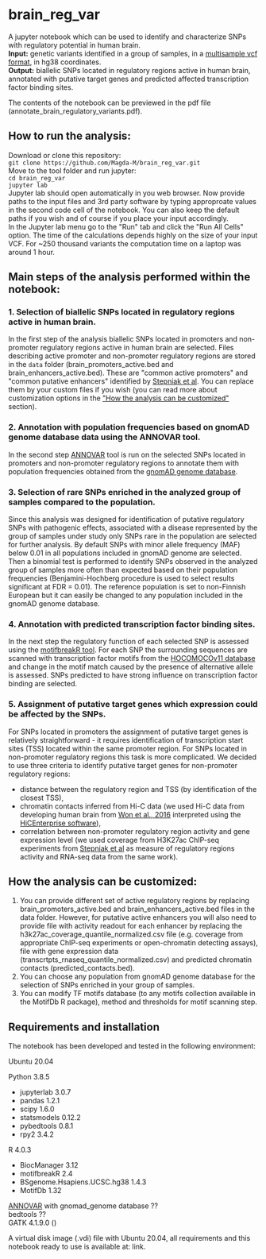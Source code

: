 # brain_reg_var
A jupyter notebook which can be used to identify and characterize SNPs with regulatory potential in human brain.  
**Input:** genetic variants identified in a group of samples, in a [multisample vcf format](https://gatk.broadinstitute.org/hc/en-us/articles/360035531692-VCF-Variant-Call-Format), in hg38 coordinates.  
**Output:** biallelic SNPs located in regulatory regions active in human brain, annotated with putative target genes and predicted affected transcription factor binding sites.  

The contents of the notebook can be previewed in the pdf file (annotate_brain_regulatory_variants.pdf).

## How to run the analysis:
Download or clone this repository:  
`git clone https://github.com/Magda-M/brain_reg_var.git`  
Move to the tool folder and run jupyter:  
`cd brain_reg_var`  
`jupyter lab`  
Jupyter lab should open automatically in you web browser. Now provide paths to the input files and 3rd party software by typing approproate values in the second code cell of the notebook. You can also keep the default paths if you wish and of course if you place your input accordingly.  
In the Jupyter lab menu go to the "Run" tab and click the "Run All Cells" option. The time of the calculations depends highly on the size of your input VCF. For ~250 thousand variants the computation time on a laptop was around 1 hour.  
 
## Main steps of the analysis performed within the notebook:
### 1. Selection of biallelic SNPs located in regulatory regions active in human brain.
In the first step of the analysis biallelic SNPs located in promoters and non-promoter regulatory regions active in human brain are selected. Files describing active promoter and non-promoter regulatory regions are stored in the `data` folder (brain_promoters_active.bed and brain_enhancers_active.bed). These are "common active promoters" and "common putative enhancers" identified by [Stepniak et al](https://www.biorxiv.org/content/10.1101/867861v2). You can replace them by your custom files if you wish (you can read more about customization options in the ["How the analysis can be customized"](#how-the-analysis-can-be-customized) section).
### 2. Annotation with population frequencies based on gnomAD genome database data using the ANNOVAR tool.  
In the second step [ANNOVAR](https://annovar.openbioinformatics.org/en/latest/) tool is run on the selected SNPs located in promoters and non-promoter regulatory regions to annotate them with population frequencies obtained from the [gnomAD genome database](https://gnomad.broadinstitute.org/). 
### 3. Selection of rare SNPs enriched in the analyzed group of samples compared to the population. 
Since this analysis was designed for identification of putative regulatory SNPs with pathogenic effects, associated with a disease represented by the group of samples under study only SNPs rare in the population are selected for further analysis. By default SNPs with minor allele frequency (MAF) below 0.01 in all populations included in gnomAD genome are selected. Then a binomial test is performed to identify SNPs observed in the analyzed group of samples more often than expected based on their population frequencies (Benjamini-Hochberg procedure is used to select results significant at FDR = 0.01). The reference population is set to non-Finnish European but it can easily be changed to any population included in the gnomAD genome database.
### 4. Annotation with predicted transcription factor binding sites.
In the next step the regulatory function of each selected SNP is assessed using the [motifbreakR tool](https://www.bioconductor.org/packages/release/bioc/vignettes/motifbreakR/inst/doc/motifbreakR-vignette.html). For each SNP the surrounding sequences are scanned with transcription factor motifs from the [HOCOMOCOv11 database](https://hocomoco11.autosome.ru/) and change in the motif match caused by the presence of alternative allele is assessed. SNPs predicted to have strong influence on transcription factor binding are selected.  
### 5. Assignment of putative target genes which expression could be affected by the SNPs. 
For SNPs located in promoters the assignment of putative target genes is relatively straightforward - it requires identification of transcription start sites (TSS) located within the same promoter region. For SNPs located in non-promoter regulatory regions this task is more complicated. We decided to use three criteria to identify putative target genes for non-promoter regulatory regions:
* distance between the regulatory region and TSS (by identification of the closest TSS),
* chromatin contacts inferred from Hi-C data (we used Hi-C data from developing human brain from [Won et al., 2016](https://www.ncbi.nlm.nih.gov/pmc/articles/PMC5358922/) interpreted using the [HiCEnterprise software](https://peerj.com/preprints/27753/)),
* correlation between non-promoter regulatory region activity and gene expression level (we used coverage from H3K27ac ChIP-seq experiments from [Stepniak et al](https://www.biorxiv.org/content/10.1101/867861v2) as measure of regulatory regions activity and RNA-seq data from the same work).
## How the analysis can be customized:
1. You can provide different set of active regulatory regions by replacing brain_promoters_active.bed and brain_enhancers_active.bed files in the data folder. However, for putative active enhancers you will also need to provide file with activity readout for each enhancer by replacing the h3k27ac_coverage_quantile_normalized.csv file (e.g. coverage from appropriate ChIP-seq experiments or open-chromatin detecting assays), file with gene expression data (transcrtpts_rnaseq_quantile_normalized.csv) and predicted chromatin contacts (predicted_contacts.bed).
2. You can choose any population from gnomAD genome database for the selection of SNPs enriched in your group of samples.
3. You can modify TF motifs database (to any motifs collection available in the MotifDb R package), method and thresholds for motif scanning step.

## Requirements and installation
The notebook has been developed and tested in the following environment:  
  
Ubuntu 20.04   
  
Python 3.8.5  
* jupyterlab 3.0.7  
* pandas 1.2.1  
* scipy 1.6.0 
* statsmodels 0.12.2 
* pybedtools 0.8.1 
* rpy2 3.4.2

R 4.0.3  
* BiocManager 3.12  
* motifbreakR  2.4  
* BSgenome.Hsapiens.UCSC.hg38 1.4.3
* MotifDb 1.32

[ANNOVAR](https://annovar.openbioinformatics.org/en/latest/user-guide/download/) with gnomad_genome database  ??  
bedtools  ??  
GATK 4.1.9.0 ()  




A virtual disk image (.vdi) file with Ubuntu 20.04, all requirements and this notebook ready to use is available at: link.


